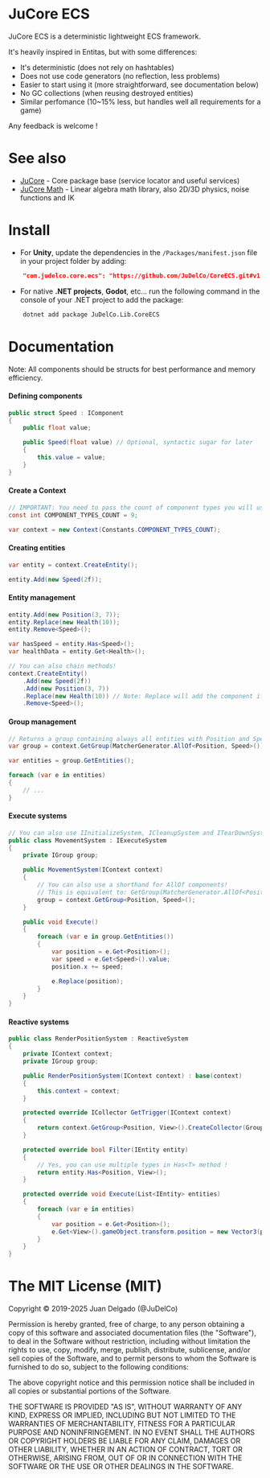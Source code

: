 JuCore ECS
=====================

JuCore ECS is a deterministic lightweight ECS framework.

It's heavily inspired in Entitas, but with some differences:

- It's deterministic (does not rely on hashtables)
- Does not use code generators (no reflection, less problems)
- Easier to start using it (more straightforward, see documentation below)
- No GC collections (when reusing destroyed entities)
- Similar perfomance (10~15% less, but handles well all requirements for a game)

Any feedback is welcome !


See also
=====================

- [JuCore](https://github.com/JuDelCo/Core) - Core package base (service locator and useful services)
- [JuCore Math](https://github.com/JuDelCo/CoreMath) - Linear algebra math library, also 2D/3D physics, noise functions and IK


Install
=====================

- For **Unity**, update the dependencies in the ```/Packages/manifest.json``` file in your project folder by adding:

```json
	"com.judelco.core.ecs": "https://github.com/JuDelCo/CoreECS.git#v1.13.0",
```

- For native **.NET projects**, **Godot**, etc... run the following command in the console of your .NET project to add the package:

```bash
	dotnet add package JuDelCo.Lib.CoreECS
```


Documentation
=====================

Note: All components should be structs for best performance and memory efficiency.

#### Defining components

```csharp
public struct Speed : IComponent
{
	public float value;

	public Speed(float value) // Optional, syntactic sugar for later
	{
		this.value = value;
	}
}
```

#### Create a Context

```csharp
// IMPORTANT: You need to pass the count of component types you will use to the context
const int COMPONENT_TYPES_COUNT = 9;

var context = new Context(Constants.COMPONENT_TYPES_COUNT);
```

#### Creating entities

```csharp
var entity = context.CreateEntity();

entity.Add(new Speed(2f));
```

#### Entity management

```csharp
entity.Add(new Position(3, 7));
entity.Replace(new Health(10));
entity.Remove<Speed>();

var hasSpeed = entity.Has<Speed>();
var healthData = entity.Get<Health>();

// You can also chain methods!
context.CreateEntity()
	.Add(new Speed(2f))
	.Add(new Position(3, 7))
	.Replace(new Health(10)) // Note: Replace will add the component if doesn't have it yet
	.Remove<Speed>();
```

#### Group management

```csharp
// Returns a group containing always all entities with Position and Speed components.
var group = context.GetGroup(MatcherGenerator.AllOf<Position, Speed>());

var entities = group.GetEntities();

foreach (var e in entities)
{
	// ...
}
```

#### Execute systems

```csharp
// You can also use IInitializeSystem, ICleanupSystem and ITearDownSystem systems
public class MovementSystem : IExecuteSystem
{
	private IGroup group;

	public MovementSystem(IContext context)
	{
		// You can also use a shorthand for AllOf components!
		// This is equivalent to: GetGroup(MatcherGenerator.AllOf<Position, Speed>())
		group = context.GetGroup<Position, Speed>();
	}

	public void Execute()
	{
		foreach (var e in group.GetEntities())
		{
			var position = e.Get<Position>();
			var speed = e.Get<Speed>().value;
			position.x += speed;

			e.Replace(position);
		}
	}
}
```

#### Reactive systems

```csharp
public class RenderPositionSystem : ReactiveSystem
{
	private IContext context;
	private IGroup group;

	public RenderPositionSystem(IContext context) : base(context)
	{
		this.context = context;
	}

	protected override ICollector GetTrigger(IContext context)
	{
		return context.GetGroup<Position, View>().CreateCollector(GroupEvent.Added);
	}

	protected override bool Filter(IEntity entity)
	{
		// Yes, you can use multiple types in Has<T> method !
		return entity.Has<Position, View>();
	}

	protected override void Execute(List<IEntity> entities)
	{
		foreach (var e in entities)
		{
			var position = e.Get<Position>();
			e.Get<View>().gameObject.transform.position = new Vector3(position.x, position.y, position.z);
		}
	}
}
```


The MIT License (MIT)
=====================

Copyright © 2019-2025 Juan Delgado (@JuDelCo)

Permission is hereby granted, free of charge, to any person obtaining a copy
of this software and associated documentation files (the "Software"), to deal
in the Software without restriction, including without limitation the rights
to use, copy, modify, merge, publish, distribute, sublicense, and/or sell
copies of the Software, and to permit persons to whom the Software is
furnished to do so, subject to the following conditions:

The above copyright notice and this permission notice shall be included in
all copies or substantial portions of the Software.

THE SOFTWARE IS PROVIDED "AS IS", WITHOUT WARRANTY OF ANY KIND, EXPRESS OR
IMPLIED, INCLUDING BUT NOT LIMITED TO THE WARRANTIES OF MERCHANTABILITY,
FITNESS FOR A PARTICULAR PURPOSE AND NONINFRINGEMENT. IN NO EVENT SHALL THE
AUTHORS OR COPYRIGHT HOLDERS BE LIABLE FOR ANY CLAIM, DAMAGES OR OTHER
LIABILITY, WHETHER IN AN ACTION OF CONTRACT, TORT OR OTHERWISE, ARISING FROM,
OUT OF OR IN CONNECTION WITH THE SOFTWARE OR THE USE OR OTHER DEALINGS IN
THE SOFTWARE.
